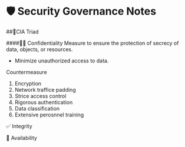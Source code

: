 # 🛡️ Security Governance Notes
##🔺CIA Triad

####🕵️‍♂️ Confidentiality
Measure to ensure the protection of secrecy of data, objects, or resources.
- Minimize unauthorized access to data.

Countermeasure
1. Encryption
2. Network traffice padding
3. Strice access control
4. Rigorous authentication
5. Data classification
6. Extensive perosnnel training

✅ Integrity 

📶 Availability 